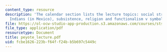 ```yaml
---
content_type: resource
description: 'The calendar section lists the lecture topics: social structure of Huichol
  Indians (in Mexico), subsistence, religion and functionalism v symbolic anthropology.'
file: https://ol-ocw-studio-app-production.s3.amazonaws.com/courses/sts-062j-drugs-politics-and-culture-spring-2006/fcbe1626223bf64ff24bb5b697c5449c_peyote_lecture.pdf
file_type: application/pdf
resourcetype: Document
title: peyote_lecture.pdf
uid: fcbe1626-223b-f64f-f24b-b5b697c5449c
---
```

